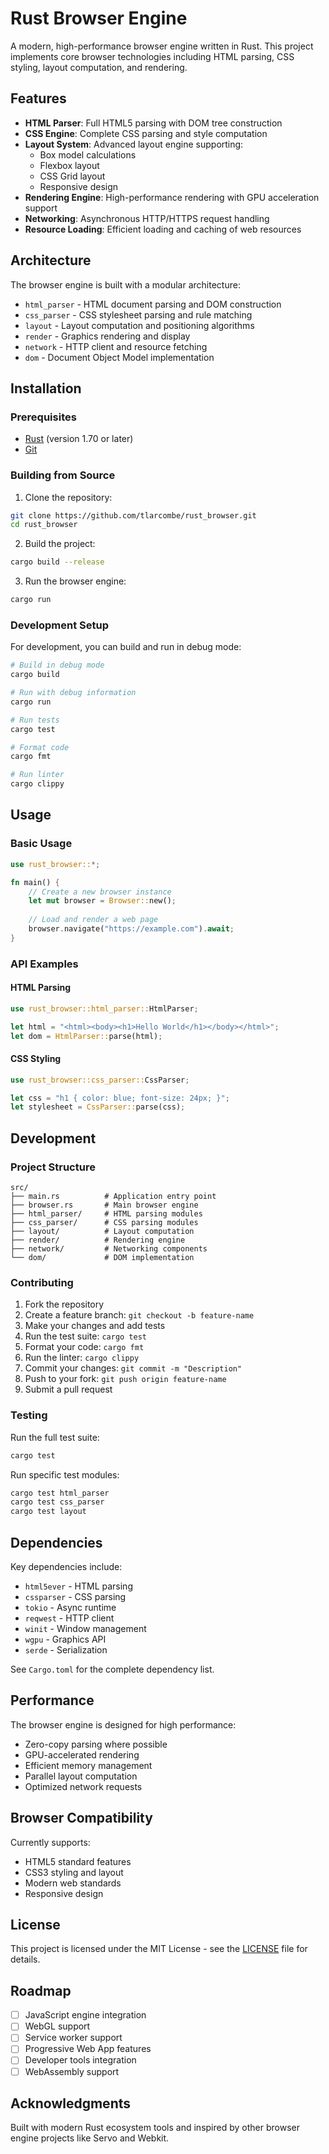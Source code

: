 # Rust Browser Engine

A modern, high-performance browser engine written in Rust. This project implements core browser technologies including HTML parsing, CSS styling, layout computation, and rendering.

## Features

- **HTML Parser**: Full HTML5 parsing with DOM tree construction
- **CSS Engine**: Complete CSS parsing and style computation
- **Layout System**: Advanced layout engine supporting:
  - Box model calculations
  - Flexbox layout
  - CSS Grid layout
  - Responsive design
- **Rendering Engine**: High-performance rendering with GPU acceleration support
- **Networking**: Asynchronous HTTP/HTTPS request handling
- **Resource Loading**: Efficient loading and caching of web resources

## Architecture

The browser engine is built with a modular architecture:

- `html_parser` - HTML document parsing and DOM construction
- `css_parser` - CSS stylesheet parsing and rule matching
- `layout` - Layout computation and positioning algorithms
- `render` - Graphics rendering and display
- `network` - HTTP client and resource fetching
- `dom` - Document Object Model implementation

## Installation

### Prerequisites

- [Rust](https://rustup.rs/) (version 1.70 or later)
- [Git](https://git-scm.com/)

### Building from Source

1. Clone the repository:
```bash
git clone https://github.com/tlarcombe/rust_browser.git
cd rust_browser
```

2. Build the project:
```bash
cargo build --release
```

3. Run the browser engine:
```bash
cargo run
```

### Development Setup

For development, you can build and run in debug mode:

```bash
# Build in debug mode
cargo build

# Run with debug information
cargo run

# Run tests
cargo test

# Format code
cargo fmt

# Run linter
cargo clippy
```

## Usage

### Basic Usage

```rust
use rust_browser::*;

fn main() {
    // Create a new browser instance
    let mut browser = Browser::new();
    
    // Load and render a web page
    browser.navigate("https://example.com").await;
}
```

### API Examples

#### HTML Parsing
```rust
use rust_browser::html_parser::HtmlParser;

let html = "<html><body><h1>Hello World</h1></body></html>";
let dom = HtmlParser::parse(html);
```

#### CSS Styling
```rust
use rust_browser::css_parser::CssParser;

let css = "h1 { color: blue; font-size: 24px; }";
let stylesheet = CssParser::parse(css);
```

## Development

### Project Structure

```
src/
├── main.rs          # Application entry point
├── browser.rs       # Main browser engine
├── html_parser/     # HTML parsing modules
├── css_parser/      # CSS parsing modules  
├── layout/          # Layout computation
├── render/          # Rendering engine
├── network/         # Networking components
└── dom/             # DOM implementation
```

### Contributing

1. Fork the repository
2. Create a feature branch: `git checkout -b feature-name`
3. Make your changes and add tests
4. Run the test suite: `cargo test`
5. Format your code: `cargo fmt`
6. Run the linter: `cargo clippy`
7. Commit your changes: `git commit -m "Description"`
8. Push to your fork: `git push origin feature-name`
9. Submit a pull request

### Testing

Run the full test suite:
```bash
cargo test
```

Run specific test modules:
```bash
cargo test html_parser
cargo test css_parser
cargo test layout
```

## Dependencies

Key dependencies include:

- `html5ever` - HTML parsing
- `cssparser` - CSS parsing
- `tokio` - Async runtime
- `reqwest` - HTTP client
- `winit` - Window management
- `wgpu` - Graphics API
- `serde` - Serialization

See `Cargo.toml` for the complete dependency list.

## Performance

The browser engine is designed for high performance:

- Zero-copy parsing where possible
- GPU-accelerated rendering
- Efficient memory management
- Parallel layout computation
- Optimized network requests

## Browser Compatibility

Currently supports:

- HTML5 standard features
- CSS3 styling and layout
- Modern web standards
- Responsive design

## License

This project is licensed under the MIT License - see the [LICENSE](LICENSE) file for details.

## Roadmap

- [ ] JavaScript engine integration
- [ ] WebGL support  
- [ ] Service worker support
- [ ] Progressive Web App features
- [ ] Developer tools integration
- [ ] WebAssembly support

## Acknowledgments

Built with modern Rust ecosystem tools and inspired by other browser engine projects like Servo and Webkit.